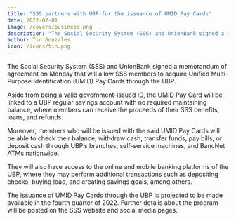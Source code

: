 ```yaml
---
title: "SSS partners with UBP for the issuance of UMID Pay Cards"
date: 2022-07-01
image: /covers/business.png
description: "The Social Security System (SSS) and UnionBank signed a memorandum of agreement on Monday that will allow SSS members to acquire Unified Multi-Purpose Identification (UMID) Pay Cards through the UBP"
author: Tin Gonzales
icon: /icons/tin.png
---
```



The Social Security System (SSS) and UnionBank signed a memorandum of agreement on Monday that will allow SSS members to acquire Unified Multi-Purpose Identification (UMID) Pay Cards through the UBP.

Aside from being a valid government-issued ID, the UMID Pay Card will be linked to a UBP regular savings account with no required maintaining balance, where members can receive the proceeds of their SSS benefits, loans, and refunds.

Moreover, members who will be issued with the said UMID Pay Cards will be able to check their balance, withdraw cash, transfer funds, pay bills, or deposit cash through UBP’s branches, self-service machines, and BancNet ATMs nationwide.

They will also have access to the online and mobile banking platforms of the UBP, where they may perform additional transactions such as depositing checks, buying load, and creating savings goals, among others.

The issuance of UMID Pay Cards through the UBP is projected to be made available in the fourth quarter of 2022. Further details about the program will be posted on the SSS website and social media pages.
